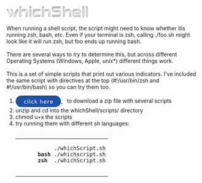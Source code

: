 <img src="./assets/images/whichShellLogo.png" alt="which shell"><br>
<br>
When running a shell script, the script might need to know whether itis running zsh, bash, etc.
Even if your terminal is zsh, calling ./foo.sh might look like it will run zsh, but foo ends up running bash.<br>
<br>
There are several ways to <i>try</i> to determine this, but across different Operating Systems (Windows, Apple, unix*)
different things work.<br>
<br>
This is a set of simple scripts that print out various indicators. I've included the same script with
directives at the top (#!/usr/bin/zsh and #!/usr/bin/bash) so you can try them too.
<br>
<ol>
  <li>
    <a href="https://github.com/rg3h/whichShell/raw/main/whichShell.zip">
      <img src="./assets/images/clickHereButton.png" alt="click here to download the scripts" valign="middle"/>
    </a>
    &nbsp;&nbsp; to download a zip file with several scripts</li>
  <li>unzip and cd into the whichShell/scripts/ directory</li>
  <li>chmod u+x the scripts</li>
  <li>try running them with different sh languages:
    <br><br>
    <table><tr><td>
    <pre>
           ./whichScript.sh
      <b>bash</b> ./whichscript.sh
      <b>zsh</b>  ./whichScript.sh
    </pre>
      </td></tr></table>
  </li>
</ol>
<br>
